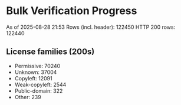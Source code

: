 ﻿# Bulk Verification Progress
As of 2025-08-28 21:53
Rows (incl. header): 122450
HTTP 200 rows: 122440

## License families (200s)
- Permissive: 70240
- Unknown: 37004
- Copyleft: 12091
- Weak-copyleft: 2544
- Public-domain: 322
- Other: 239
